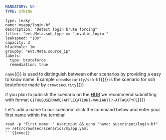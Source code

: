 ```yaml
MANDATORY: NO
TYPE: STRING
```
```yaml{2}
type: leaky
name: myapp/login-bf
description: "Detect login brute forcing"
filter: "evt.Meta.sub_type == 'invalid_login'"
leakspeed: "10s"
capacity: 3
blackhole: 1m
groupby: "evt.Meta.source_ip"
labels:
  type: bruteforce
  remediation: true
```

`name`{{}} is used to distinguish between other scenarios by providing a easy to know name. Example `crowdsecurity/ssh-bf`{{}} is the scenario for ssh bruteforce made by `crowdsecurity`{{}}

if you plan to publish the scenario on the [HUB](https://hub.crowdsec.net/) we recommend submitting with format `GITHUBUSERNAME/APPLICATION(-VARIANT)?-ATTACKTYPE`{{}}

Let's add a name to our scenario! click the command below and enter your first name within the terminal
```
read -p 'First name: ' userinput && echo "name: $userinput/login-bf" >> /etc/crowdsec/scenarios/myapp.yaml
```{{exec}}